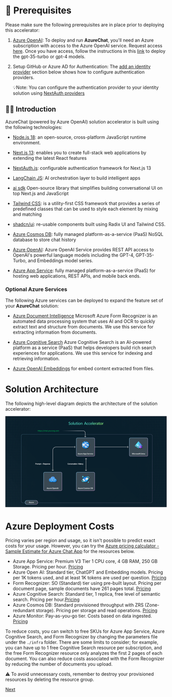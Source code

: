 # 📘 Prerequisites

Please make sure the following prerequisites are in place prior to deploying this accelerator:

1. [Azure OpenAI](https://azure.microsoft.com/en-us/products/cognitive-services/openai-service/): To deploy and run **AzureChat**, you'll need an Azure subscription with access to the Azure OpenAI service. Request access [here](https://customervoice.microsoft.com/Pages/ResponsePage.aspx?id=v4j5cvGGr0GRqy180BHbR7en2Ais5pxKtso_Pz4b1_xUOFA5Qk1UWDRBMjg0WFhPMkIzTzhKQ1dWNyQlQCN0PWcu). Once you have access, follow the instructions in this [link](https://learn.microsoft.com/en-us/azure/cognitive-services/openai/how-to/create-resource?pivots=web-portal) to deploy the gpt-35-turbo or gpt-4 models.

2. Setup GitHub or Azure AD for Authentication:
   The [add an identity provider](./5-add-identity.md) section below shows how to configure authentication providers.

   💡Note: You can configure the authentication provider to your identity solution using [NextAuth providers](https://next-auth.js.org/providers/)

## 👋🏻 Introduction

AzureChat (powered by Azure OpenAI) solution accelerator is built using the following technologies:

- [Node.js 18](https://nodejs.org/en): an open-source, cross-platform JavaScript runtime environment.

- [Next.js 13](https://nextjs.org/docs): enables you to create full-stack web applications by extending the latest React features

- [NextAuth.js](https://next-auth.js.org/): configurable authentication framework for Next.js 13

- [LangChain JS](https://www.langchain.com/): AI orchestration layer to build intelligent apps

- [ai sdk](https://sdk.vercel.ai/docs) Open-source library that simplifies building conversational UI on top Next.js and JavaScript

- [Tailwind CSS](https://tailwindcss.com/): is a utility-first CSS framework that provides a series of predefined classes that can be used to style each element by mixing and matching

- [shadcn/ui](https://ui.shadcn.com/): re-usable components built using Radix UI and Tailwind CSS.

- [Azure Cosmos DB](https://learn.microsoft.com/en-GB/azure/cosmos-db/nosql/): fully managed platform-as-a-service (PaaS) NoSQL database to store chat history

- [Azure OpenAI](https://learn.microsoft.com/en-us/azure/ai-services/openai/overview): Azure OpenAI Service provides REST API access to OpenAI's powerful language models including the GPT-4, GPT-35-Turbo, and Embeddings model series. 

- [Azure App Service](https://learn.microsoft.com/en-us/azure/app-service/): fully managed platform-as-a-service (PaaS) for hosting web applications, REST APIs, and mobile back ends.

### Optional Azure Services

The following Azure services can be deployed to expand the feature set of your **AzureChat** solution:

- [Azure Document Intelligence](https://learn.microsoft.com/en-GB/azure/ai-services/document-intelligence/) Microsoft Azure Form Recognizer is an automated data processing system that uses AI and OCR to quickly extract text and structure from documents. We use this service for extracting information from documents.

- [Azure Cognitive Search](https://learn.microsoft.com/en-GB/azure/search/) Azure Cognitive Search is an AI-powered platform as a service (PaaS) that helps developers build rich search experiences for applications. We use this service for indexing and retrieving information.

- [Azure OpenAI Embeddings](https://learn.microsoft.com/en-us/azure/ai-services/openai/how-to/embeddings?tabs=console) for embed content extracted from files.

# Solution Architecture

The following high-level diagram depicts the architecture of the solution accelerator:

![Architecture diagram](/images/architecture.png)

# Azure Deployment Costs

Pricing varies per region and usage, so it isn't possible to predict exact costs for your usage.
However, you can try the [Azure pricing calculator - Sample Estimate for Azure Chat App](https://azure.com/e/1f08b35661df4b5ea3663df112250b09) for the resources below.

- Azure App Service: Premium V3 Tier 1 CPU core, 4 GB RAM, 250 GB Storage. Pricing per hour. [Pricing](https://azure.microsoft.com/pricing/details/app-service/linux/)
- Azure Open AI: Standard tier, ChatGPT and Embedding models. Pricing per 1K tokens used, and at least 1K tokens are used per question. [Pricing](https://azure.microsoft.com/en-us/pricing/details/cognitive-services/openai-service/)
- Form Recognizer: SO (Standard) tier using pre-built layout. Pricing per document page, sample documents have 261 pages total. [Pricing](https://azure.microsoft.com/pricing/details/form-recognizer/)
- Azure Cognitive Search: Standard tier, 1 replica, free level of semantic search. Pricing per hour.[Pricing](https://azure.microsoft.com/pricing/details/search/)
- Azure Cosmos DB: Standard provisioned throughput with ZRS (Zone-redundant storage). Pricing per storage and read operations. [Pricing](https://azure.microsoft.com/en-us/pricing/details/cosmos-db/autoscale-provisioned/)
- Azure Monitor: Pay-as-you-go tier. Costs based on data ingested. [Pricing](https://azure.microsoft.com/pricing/details/monitor/)

To reduce costs, you can switch to free SKUs for Azure App Service, Azure Cognitive Search, and Form Recognizer by changing the parameters file under the `./infra` folder. There are some limits to consider; for example, you can have up to 1 free Cognitive Search resource per subscription, and the free Form Recognizer resource only analyzes the first 2 pages of each document. You can also reduce costs associated with the Form Recognizer by reducing the number of documents you upload.

⚠️ To avoid unnecessary costs, remember to destroy your provisioned resources by deleting the resource group.

[Next](/docs/2-provision-azure-resources.md)
